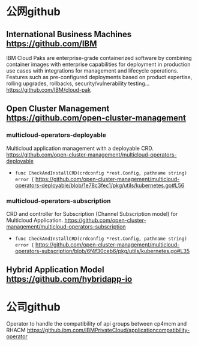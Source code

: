 
# 公网github

## International Business Machines https://github.com/IBM

IBM Cloud Paks are enterprise-grade containerized software by combining container images with enterprise capabilities for deployment in production use cases with integrations for management and lifecycle operations. Features such as pre-configured deployments based on product expertise, rolling upgrades, rollbacks, security/vulnerability testing… https://github.com/IBM/cloud-pak

## Open Cluster Management https://github.com/open-cluster-management

### multicloud-operators-deployable

Multicloud application management with a deployable CRD. https://github.com/open-cluster-management/multicloud-operators-deployable
- `func CheckAndInstallCRD(crdconfig *rest.Config, pathname string) error {` https://github.com/open-cluster-management/multicloud-operators-deployable/blob/1e78c3fec1/pkg/utils/kubernetes.go#L56

### multicloud-operators-subscription

CRD and controller for Subscription (Channel Subscription model) for Multicloud Application. https://github.com/open-cluster-management/multicloud-operators-subscription
- `func CheckAndInstallCRD(crdconfig *rest.Config, pathname string) error {` https://github.com/open-cluster-management/multicloud-operators-subscription/blob/6f4f30ceb6/pkg/utils/kubernetes.go#L35

## Hybrid Application Model https://github.com/hybridapp-io

# 公司github

Operator to handle the compatibility of api groups between cp4mcm and RHACM https://github.ibm.com/IBMPrivateCloud/applicationcompatibility-operator
